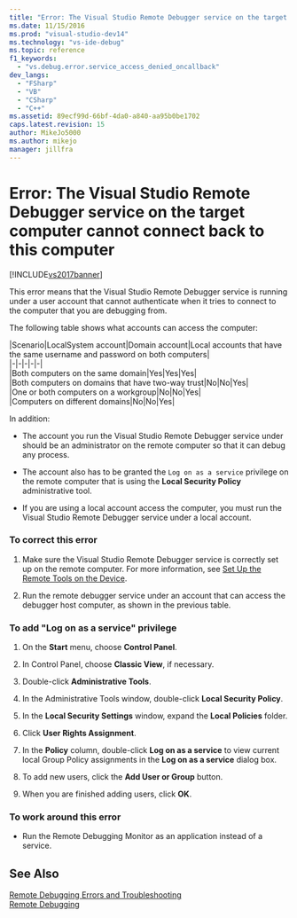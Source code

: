 ```yaml
---
title: "Error: The Visual Studio Remote Debugger service on the target computer cannot connect back to this computer | Microsoft Docs"
ms.date: 11/15/2016
ms.prod: "visual-studio-dev14"
ms.technology: "vs-ide-debug"
ms.topic: reference
f1_keywords: 
  - "vs.debug.error.service_access_denied_oncallback"
dev_langs: 
  - "FSharp"
  - "VB"
  - "CSharp"
  - "C++"
ms.assetid: 89ecf99d-66bf-4da0-a840-aa95b0be1702
caps.latest.revision: 15
author: MikeJo5000
ms.author: mikejo
manager: jillfra
---
```

# Error: The Visual Studio Remote Debugger service on the target computer cannot connect back to this computer
[!INCLUDE[vs2017banner](../includes/vs2017banner.md)]

This error means that the Visual Studio Remote Debugger service is running under a user account that cannot authenticate when it tries to connect to the computer that you are debugging from.  
  
 The following table shows what accounts can access the computer:  
  
|Scenario|LocalSystem account|Domain account|Local accounts that have the same username and password on both computers|  
|-|-|-|-|-|  
|Both computers on the same domain|Yes|Yes|Yes|  
|Both computers on domains that have two-way trust|No|No|Yes|  
|One or both computers on a workgroup|No|No|Yes|  
|Computers on different domains|No|No|Yes|  
  
 In addition:  
  
- The account you run the Visual Studio Remote Debugger service under should be an administrator on the remote computer so that it can debug any process.  
  
- The account also has to be granted the `Log on as a service` privilege on the remote computer that is using the **Local Security Policy** administrative tool.  
  
- If you are using a local account access the computer, you must run the Visual Studio Remote Debugger service under a local account.  
  
### To correct this error  
  
1. Make sure the Visual Studio Remote Debugger service is correctly set up on the remote computer. For more information, see [Set Up the Remote Tools on the Device](https://msdn.microsoft.com/library/90f45630-0d26-4698-8c1f-63f85a12db9c).  
  
2. Run the remote debugger service under an account that can access the debugger host computer, as shown in the previous table.  
  
### To add "Log on as a service" privilege  
  
1. On the **Start** menu, choose **Control Panel**.  
  
2. In Control Panel, choose **Classic View**, if necessary.  
  
3. Double-click **Administrative Tools**.  
  
4. In the Administrative Tools window, double-click **Local Security Policy**.  
  
5. In the **Local Security Settings** window, expand the **Local Policies** folder.  
  
6. Click **User Rights Assignment**.  
  
7. In the **Policy** column, double-click **Log on as a service** to view current local Group Policy assignments in the **Log on as a service** dialog box.  
  
8. To add new users, click the **Add User or Group** button.  
  
9. When you are finished adding users, click **OK**.  
  
### To work around this error  
  
- Run the Remote Debugging Monitor as an application instead of a service.  
  
## See Also  
 [Remote Debugging Errors and Troubleshooting](../debugger/remote-debugging-errors-and-troubleshooting.md)   
 [Remote Debugging](../debugger/remote-debugging.md)

